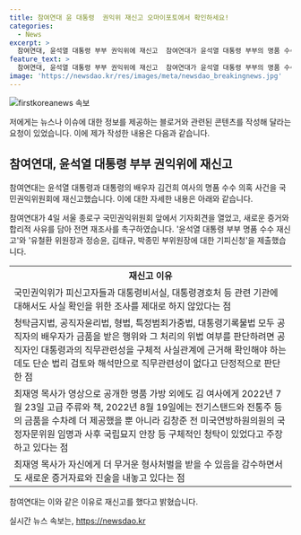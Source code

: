 ```yaml
---
title: 참여연대 윤 대통령  권익위 재신고 오마이포토에서 확인하세요!
categories:
  - News
excerpt: >
  참여연대, 윤석열 대통령 부부 권익위에 재신고  참여연대가 윤석열 대통령 부부의 명품 수수 의혹 사건을 국민권익위원회에 재신고했다. 4일 서울에서 열린 기자회견에서 참여연대는 새로운 증거와 합리적 사유를 토대로 전면 재조사를 촉구했으며, 관련 기관들의 사실 확인을 비판했다. 또한 목사의 진술과 새로운 증거를 통해 재신고 이유를 설명했다.
feature_text: >
  참여연대, 윤석열 대통령 부부 권익위에 재신고  참여연대가 윤석열 대통령 부부의 명품 수수 의혹 사건을 국민권익위원회에 재신고했다. 4일 서울에서 열린 기자회견에서 참여연대는 새로운 증거와 합리적 사유를 토대로 전면 재조사를 촉구했으며, 관련 기관들의 사실 확인을 비판했다. 또한 목사의 진술과 새로운 증거를 통해 재신고 이유를 설명했다.
image: 'https://newsdao.kr/res/images/meta/newsdao_breakingnews.jpg'
---
```


<p><img src="https://newsdao.kr/res/images/meta/newsdao_breakingnews.jpg" alt="firstkoreanews 속보" /></p>

<p>저에게는 뉴스나 이슈에 대한 정보를 제공하는 블로거와 관련된 콘텐츠를 작성해 달라는 요청이 있었습니다. 이에 제가 작성한 내용은 다음과 같습니다.</p>

<h2 data-ke-size="size26">참여연대, 윤석열 대통령 부부 권익위에 재신고</h2>

<p>참여연대는 윤석열 대통령과 대통령의 배우자 김건희 여사의 명품 수수 의혹 사건을 국민권익위원회에 재신고했습니다. 이에 대한 자세한 내용은 아래와 같습니다.</p>

<p data-ke-size="size16">참여연대가 4일 서울 종로구 국민권익위원회 앞에서 기자회견을 열었고, 새로운 증거와 합리적 사유를 담아 전면 재조사를 촉구하였습니다. '윤석열 대통령 부부 명품 수수 재신고'와 '유철환 위원장과 정승윤, 김태규, 박종민 부위원장에 대한 기피신청'을 제출했습니다.</p>

<table>
  <tr>
    <th><b>재신고 이유</b></th>
  </tr>
  <tr>
    <td>국민권익위가 피신고자들과 대통령비서실, 대통령경호처 등 관련 기관에 대해서도 사실 확인을 위한 조사를 제대로 하지 않았다는 점</td>
  </tr>
  <tr>
    <td>청탁금지법, 공직자윤리법, 형법, 특정범죄가중법, 대통령기록물법 모두 공직자의 배우자가 금품을 받은 행위와 그 처리의 위법 여부를 판단하려면 공직자인 대통령과의 직무관련성을 구체적 사실관계에 근거해 확인해야 하는데도 단순 법리 검토와 해석만으로 직무관련성이 없다고 단정적으로 판단한 점</td>
  </tr>
  <tr>
    <td>최재영 목사가 영상으로 공개한 명품 가방 외에도 김 여사에게 2022년 7월 23일 고급 주류와 책, 2022년 8월 19일에는 전기스탠드와 전통주 등의 금품을 수차례 더 제공했을 뿐 아니라 김창준 전 미국연방하원의원의 국정자문위원 임명과 사후 국립묘지 안장 등 구체적인 청탁이 있었다고 주장하고 있다는 점</td>
  </tr>
  <tr>
    <td>최재영 목사가 자신에게 더 무거운 형사처벌을 받을 수 있음을 감수하면서도 새로운 증거자료와 진술을 내놓고 있다는 점</td>
  </tr>
</table>

<p data-ke-size="size16">참여연대는 이와 같은 이유로 재신고를 했다고 밝혔습니다. </p>
실시간 뉴스 속보는, <a href="https://newsdao.kr" rel="dofollow">https://newsdao.kr</a>


